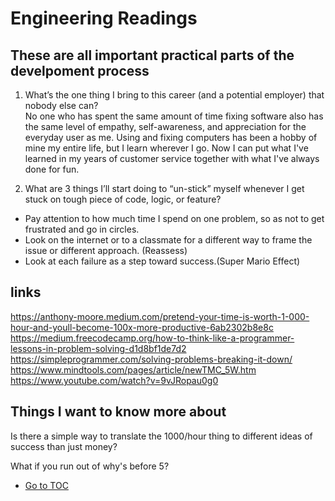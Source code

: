 # Engineering Readings

## These are all important practical parts of the develpoment process  

1. What’s the one thing I bring to this career (and a potential employer) that nobody else can?  
  No one who has spent the same amount of time fixing software also has the same level of empathy, self-awareness, and appreciation for the everyday user as me.  Using and fixing computers has been a hobby of mine my entire life, but I learn wherever I go.  Now I can put what I've learned in my years of customer service together with what I've always done for fun.  

2. What are 3 things I’ll start doing to “un-stick” myself whenever I get stuck on tough piece of code, logic, or feature?

- Pay attention to how much time I spend on one problem, so as not to get frustrated and go in circles.  
- Look on the internet or to a classmate for a different way to frame the issue or different approach.  (Reassess)
- Look at each failure as a step toward success.(Super Mario Effect)  

## links

<https://anthony-moore.medium.com/pretend-your-time-is-worth-1-000-hour-and-youll-become-100x-more-productive-6ab2302b8e8c>  
<https://medium.freecodecamp.org/how-to-think-like-a-programmer-lessons-in-problem-solving-d1d8bf1de7d2>  
<https://simpleprogrammer.com/solving-problems-breaking-it-down/>  
<https://www.mindtools.com/pages/article/newTMC_5W.htm>  
<https://www.youtube.com/watch?v=9vJRopau0g0>  

## Things I want to know more about

Is there a simple way to translate the 1000/hour thing to different ideas of success than just money?  

What if you run out of why's before 5?

- [Go to TOC](README.md)
